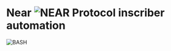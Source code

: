 # Near ![NEAR Protocol](https://raw.githubusercontent.com/ErikThiart/cryptocurrency-icons/master/16/near-protocol.png "NEAR Protocol (NEAR)")  inscriber automation



![BASH](https://github.com/odb/official-bash-logo/blob/61eff022f2dad3c7468f5deb4f06652d15f2c143/assets/Logos/Icons/PNG/128x128.png "Bourne-Again SHell")


